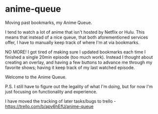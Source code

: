 # anime-queue
Moving past bookmarks, my Anime Queue.

I tend to watch a lot of anime that isn't hosted by Netflix or Hulu. This means that instead of a nice queue, that both aforementioned services offer, I have to manually keep track of where I'm at via bookmarks.

NO MORE!
I got tired of making sure I updated bookmarks each time I finished a single 20min episode (too much work). Instead I thought about creating an overlay, and having a few buttons to advance me through my favorite shows; having it keep track of my last watched episode.

Welcome to the Anime Queue.


P.S. I still have to figure out the legality of what I'm doing, but for now I'm just focusing on functionality and experience.


I have moved the tracking of later tasks/bugs to trello - https://trello.com/b/apv6hEfU/anime-queue
